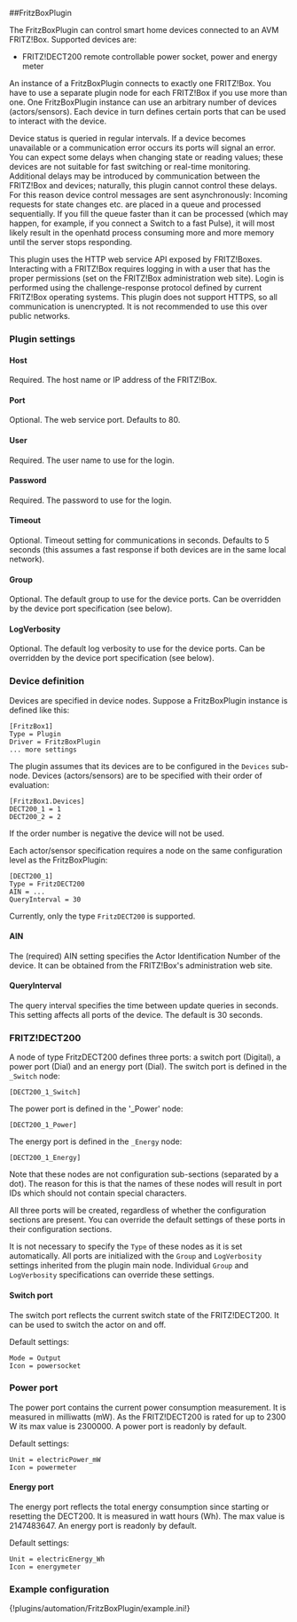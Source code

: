 ##FritzBoxPlugin

The FritzBoxPlugin can control smart home devices connected to an AVM FRITZ!Box. Supported devices are:

- FRITZ!DECT200 remote controllable power socket, power and energy meter

An instance of a FritzBoxPlugin connects to exactly one FRITZ!Box. You have to use a separate plugin node for each FRITZ!Box if you use more than one. One FritzBoxPlugin instance can use an arbitrary number of devices (actors/sensors). Each device in turn defines certain ports that can be used to interact with the device.

Device status is queried in regular intervals. If a device becomes unavailable or a communication error occurs its ports will signal an error. You can expect some delays when changing state or reading values; these devices are not suitable for fast switching or real-time monitoring. Additional delays may be introduced by communication between the FRITZ!Box and devices; naturally, this plugin cannot control these delays. For this reason device control messages are sent asynchronously: Incoming requests for state changes etc. are placed in a queue and processed sequentially. If you fill the queue faster than it can be processed (which may happen, for example, if you connect a Switch to a fast Pulse), it will most likely result in the openhatd process consuming more and more memory until the server stops responding. 

This plugin uses the HTTP web service API exposed by FRITZ!Boxes. Interacting with a FRITZ!Box requires logging in with a user that has the proper permissions (set on the FRITZ!Box administration web site). Login is performed using the challenge-response protocol defined by current FRITZ!Box operating systems. This plugin does not support HTTPS, so all communication is unencrypted. It is not recommended to use this over public networks.

### Plugin settings

#### Host  
Required. The host name or IP address of the FRITZ!Box.

#### Port
Optional. The web service port. Defaults to 80.

#### User
Required. The user name  to use for the login.

#### Password
Required. The password to use for the login.

#### Timeout
Optional. Timeout setting for communications in seconds. Defaults to 5 seconds (this assumes a fast response if both devices are in the same local network).

#### Group
Optional. The default group to use for the device ports. Can be overridden by the device port specification (see below).

#### LogVerbosity
Optional. The default log verbosity to use for the device ports. Can be overridden by the device port specification (see below).

### Device definition

Devices are specified in device nodes. Suppose a FritzBoxPlugin instance is defined like this:

	[FritzBox1]
	Type = Plugin
	Driver = FritzBoxPlugin
	... more settings

The plugin assumes that its devices are to be configured in the `Devices` sub-node. Devices (actors/sensors) are to be specified with their order of evaluation:

	[FritzBox1.Devices]
	DECT200_1 = 1
	DECT200_2 = 2

If the order number is negative the device will not be used.

Each actor/sensor specification requires a node on the same configuration level as the FritzBoxPlugin:

	[DECT200_1]
	Type = FritzDECT200
	AIN = ... 
	QueryInterval = 30

Currently, only the type `FritzDECT200` is supported.

#### AIN

The (required) AIN setting specifies the Actor Identification Number of the device. It can be obtained from the FRITZ!Box's administration web site.

#### QueryInterval

The query interval specifies the time between update queries in seconds. This setting affects all ports of the device. The default is 30 seconds.

### FRITZ!DECT200 

A node of type FritzDECT200 defines three ports: a switch port (Digital), a power port (Dial) and an energy port (Dial). The switch port is defined in the `_Switch` node:

	[DECT200_1_Switch]

The power port is defined in the '_Power' node:

	[DECT200_1_Power] 

The energy port is defined in the `_Energy` node:

	[DECT200_1_Energy]  

Note that these nodes are not configuration sub-sections (separated by a dot). The reason for this is that the names of these nodes will result in port IDs which should not contain special characters.

All three ports will be created, regardless of whether the configuration sections are present. You can override the default settings of these ports in their configuration sections.

It is not necessary to specify the `Type` of these nodes as it is set automatically. All ports are initialized with the `Group` and `LogVerbosity` settings inherited from the plugin main node. Individual `Group` and `LogVerbosity` specifications can override these settings.

#### Switch port
The switch port reflects the current switch state of the FRITZ!DECT200. It can be used to switch the actor on and off.

Default settings:

	Mode = Output
	Icon = powersocket
	
### Power port
The power port contains the current power consumption measurement. It is measured in milliwatts (mW). As the FRITZ!DECT200 is rated for up to 2300 W its max value is 2300000. A power port is readonly by default.

Default settings:

	Unit = electricPower_mW
	Icon = powermeter

#### Energy port
The energy port reflects the total energy consumption since starting or resetting the DECT200. It is measured in watt hours (Wh). The max value is 2147483647. An energy port is readonly by default.

Default settings:

	Unit = electricEnergy_Wh
	Icon = energymeter

### Example configuration

{!plugins/automation/FritzBoxPlugin/example.ini!}